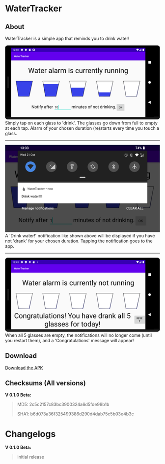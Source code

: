 # WaterTracker

## About
WaterTracker is a simple app that reminds you to drink water!

![Image1](https://github.com/ktprograms/WaterTracker/blob/master/AppImages/Image1.png?raw=true)
Simply tap on each glass to 'drink'. The glasses go down from full to empty at each tap. Alarm of your chosen duration (re)starts every time you touch a glass.
<hr />

![Image3](https://github.com/ktprograms/WaterTracker/blob/master/AppImages/Image3.png?raw=true)
A 'Drink water!' notification like shown above will be displayed if you have not 'drank' for your chosen duration. Tapping the notification goes to the app.
<hr />

![Image2](https://github.com/ktprograms/WaterTracker/blob/master/AppImages/Image2.png?raw=true)
When all 5 glasses are empty, the notifications will no longer come (until you restart them), and a 'Congratulations' message will appear!

## Download
[Download the APK](https://github.com/ktprograms/WaterTracker/blob/master/app/release/WaterTracker0.1.0beta.apk)

## Checksums (All versions)
**V 0.1.0 Beta:**

>MD5: 2c5c2157c83bc3900324a6d5fde99b1b
>
>SHA1: b6d073a36f325499386d290d4dab75c5b03e4b3c

# Changelogs
**V 0.1.0 Beta:**

>Initial release
